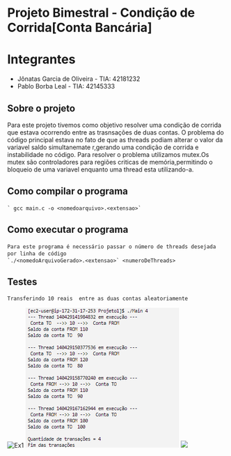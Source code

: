 # Projeto Bimestral - Condição de Corrida[Conta Bancária]

# Integrantes
 - Jônatas Garcia de Oliveira - TIA: 42181232
 - Pablo Borba Leal           - TIA: 42145333

## Sobre o projeto
Para este projeto tivemos como objetivo resolver uma condição de corrida que estava ocorrendo entre as trasnsações de duas contas.
O problema do código principal estava no fato de que as threads podiam alterar o valor da variavel saldo simultanemate r,gerando uma condição de corrida e instabilidade no código.
Para resolver o problema utilizamos mutex.Os mutex são controladores para regiões criticas de memória,permitindo o bloqueio de uma variavel enquanto uma thread esta utilizando-a.

## Como compilar o programa
	` gcc main.c -o <nomedoarquivo>.<extensao>`

## Como executar o programa
	Para este programa é necessário passar o número de threads desejada por linha de código
	`./<nomedoArquivoGerado>.<extensao>` <numeroDeThreads>


## Testes
	Transferindo 10 reais  entre as duas contas aleatoriamente
 ![Ex1](https://github.com/Jonatas-G-Oliveira/SistemasOP_/Projeto1/Assets/130922069/bb4f0a59-f7af-4524-a4c2-a0f9aa75c0d0)
 ![Ex1](https://github.com/Jonatas-G-Oliveira/SistemasOP_/blob/ae7e92d8f378e756adf2136441dd0664650d6ba9/Projeto1/Assets/teste.jpg)
 <img src="/Assets/teste.jpg">
